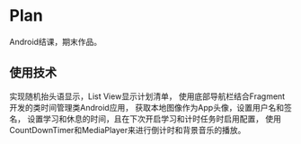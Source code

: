 # Plan
Android结课，期末作品。
## 使用技术
实现随机抬头语显示，List View显示计划清单，
使用底部导航栏结合Fragment开发的类时间管理类Android应用，
获取本地图像作为App头像，设置用户名和签名，
设置学习和休息的时间，且在下次开启学习和计时任务时启用配置，
使用CountDownTimer和MediaPlayer来进行倒计时和背景音乐的播放。
